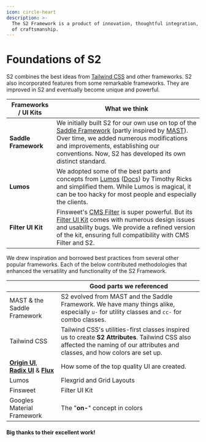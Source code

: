 ```yaml
---
icon: circle-heart
description: >-
  The S2 Framework is a product of innovation, thoughtful integration, and years
  of craftsmanship.
---
```


# Foundations of S2

S2 combines the best ideas from [Tailwind CSS](https://tailwindcss.com) and other frameworks. S2 also incorporated features from some remarkable frameworks. They are improved in S2 and eventually become unique and powerful.

<table data-column-title-hidden data-view="cards"><thead><tr><th>Frameworks / UI Kits</th><th>What we think</th></tr></thead><tbody><tr><td><strong>Saddle Framework</strong></td><td>We initially built S2 for our own use on top of the <a href="https://saddle-framework.webflow.io/">Saddle Framework</a> (partly inspired by <a href="https://www.nocodesupply.co/mast">MAST</a>). Over time, we added numerous modifications and improvements, establishing our conventions. Now, S2 has developed its own distinct standard.</td></tr><tr><td><strong>Lumos</strong></td><td>We adopted some of the best parts and concepts from <a href="https://webflow.com/made-in-webflow/website/lumos-v2-beta">Lumos</a> (<a href="https://lumos.timothyricks.com/">Docs</a>) by Timothy Ricks and simplified them. While Lumos is magical, it can be too hacky for most people and especially the clients.</td></tr><tr><td><strong>Filter UI Kit</strong></td><td>Finsweet's <a href="https://finsweet.com/attributes/cms-filter">CMS Filter</a> is super powerful. But its <a href="https://accessible-filter-ui-kit.webflow.io/">Filter UI Kit</a> comes with numerous design issues and usability bugs. We provide a refined version of the kit, ensuring full compatibility with CMS Filter and S2.</td></tr></tbody></table>



We drew inspiration and borrowed best practices from several other popular frameworks. Each of the below contributed methodologies that enhanced the versatility and functionality of the S2 Framework.

|                                                                                                                  | Good parts we referenced                                                                                                                                                        |
| ---------------------------------------------------------------------------------------------------------------- | ------------------------------------------------------------------------------------------------------------------------------------------------------------------------------- |
| MAST & the Saddle Framework                                                                                      | S2 evolved from MAST and the Saddle Framework. We have many things alike, especially `u-` for utility classes and `cc-` for combo classes.                                      |
| Tailwind CSS                                                                                                     | Tailwind CSS's utilities-first classes inspired us to create **S2 Attributes**. Tailwind CSS also affected the naming of our attributes and classes, and how colors are set up. |
| [**Origin UI**](https://originui.com), [**Radix UI**](https://www.radix-ui.com) & [**Flux**](https://fluxui.dev) | How some of the top quality UI are created.                                                                                                                                     |
| Lumos                                                                                                            | Flexgrid and Grid Layouts                                                                                                                                                       |
| Finsweet                                                                                                         | Filter UI Kit                                                                                                                                                                   |
| Googles Material Framework                                                                                       | The "**on-**" concept in colors                                                                                                                                                 |

#### Big thanks to their excellent work!



